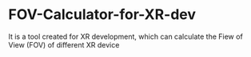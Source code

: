 # FOV-Calculator-for-XR-dev
 It is a tool created for XR development, which can calculate the Fiew of View (FOV) of different XR device
